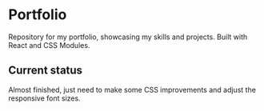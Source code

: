 # Portfolio

Repository for my portfolio, showcasing my skills and projects. Built with React and CSS Modules.

## Current status

Almost finished, just need to make some CSS improvements and adjust the responsive font sizes.
